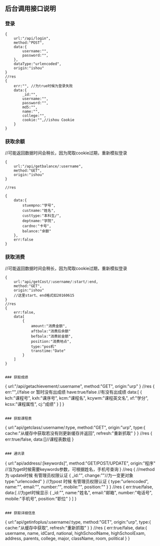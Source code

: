 ## 后台调用接口说明

### 登录

```
{
    url:"/api/login",
    method:"POST",
    data:{
        username:"",
        password:"",
    },
    dataType:"urlencoded",
    origin:"ishou"
}
//res
{
    err:"", //为true时候为登录失败
    data:{
        _id:"",
        username:"",
        password:"",
        md5:"",
        name:"",
        college:"",
        cookie:"",//ishou Cookie
    }
}

```

### 获取余额

//可能返回数据时间会稍长，因为爬取cookie过期，重新模拟登录
```
{
    url:"/api/getbalance/:username",
    method:"GET",
    origin:"ishou"
} 

//res

{
    data:{
        stuempno:"学号",
        custname:"姓名",
        custtype:"本科生/",
        deptname:"学院",
        cardno:"卡号",
        balance:"余额"
    },
    err:false
}
```
### 获取消费

//可能返回数据时间会稍长，因为爬取cookie过期，重新模拟登录
```
{
    url:"api/getCost/:username/:start/:end,
    method:"GET",
    origin:"ishou"
    //这里start、end格式如20160615
}
//res
{
    err:false,
    data[
        {
            amount:"消费金额",
            aftbala:"消费后余额"
            befbala:"消费前金额",
            position:"消费地点",
            type:"pos机"
            transtime:"Date"
        }
    ]
}
```

```

### 获取成绩

```
{
    url:"/api/getachievement/:username",
    method:"GET",
    origin:"urp"
}
//res
{
    err:"",//false or 暂时没有出成绩
    have:true/false  //有没有出成绩
    data:[
        {
            kch:"课程号",
            kxh:"课序号",
            kcm:"课程名",
            kcywm:"课程英文名",
            xf:"学分",
            kcsx:"课程属性",
            cj:"成绩"
        }
    ]
}
```

### 获取课程表

```
{
    url:"api/getclass/:username/:type,
    method:"GET",
    origin:"urp",
    type:{
        cache:"从缓存中获取若没有则更新缓存并返回",
        refresh:"重新抓取"
    }
}
//res
{
    err:true/false,
    data:[]//课程表数组
}
```

### 通讯录

```
{
    url:"api/address/:[keywords]",
    method:"GET/POST/UPDATE",
    origin:"程序"
    //当为get时候需要keywords参数，可根据姓名，手机号查询
}
//req
{
    //method 为 update时候 有管理员权限认证
    {
        _id:"",
        change:""//为一变更对象
        type:"urlencoded"
    }
    //为post 时候 有管理员权限认证
    {
        type:"urlencoded",
        name:"",
        email:"",
        number:"",
        mobile:"",
        position:""
    }
}
//res
{
    err:true/false,
    data:[  //为get时候显示
        {
            _id:"",
            name:"姓名",
            email:"邮箱",
            number:"电话号",
            mobile:"手机号",
            position:"职位"
        }
    ]
}
```

### 获取详细信息

```
{
    url:"api/getinfoplus/:username/:type,
    method:"GET",
    origin:"urp",
    type:{
        cache:"从缓存中获取",
        refresh:"重新抓取"
    }
}
//res
{
    err:true/false,
    data:{
        username,
        name,
        idCard,
        national,
        highSchoolName,
        highSchoolExam,
        address,
        parents,
        college,
        major,
        className,
        room,
        political
    }
}
```